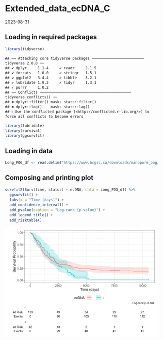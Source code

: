 Extended_data_ecDNA_C
================
2023-08-31

## Loading in required packages

``` r
library(tidyverse)
```

    ## ── Attaching core tidyverse packages ──────────────────────── tidyverse 2.0.0 ──
    ## ✔ dplyr     1.1.4     ✔ readr     2.1.5
    ## ✔ forcats   1.0.0     ✔ stringr   1.5.1
    ## ✔ ggplot2   3.4.4     ✔ tibble    3.2.1
    ## ✔ lubridate 1.9.3     ✔ tidyr     1.3.1
    ## ✔ purrr     1.0.2     
    ## ── Conflicts ────────────────────────────────────────── tidyverse_conflicts() ──
    ## ✖ dplyr::filter() masks stats::filter()
    ## ✖ dplyr::lag()    masks stats::lag()
    ## ℹ Use the conflicted package (<http://conflicted.r-lib.org/>) to force all conflicts to become errors

``` r
library(lubridate)
library(survival)
library(ggsurvfit)
```

## Loading in data

``` r
Long_POG_df <- read.delim("https://www.bcgsc.ca/downloads/nanopore_pog/ecDNA/Long_POG_ecDNA_survival.txt", header = T, stringsAsFactors = F)
```

## Composing and printing plot

``` r
survfit2(Surv(time, status) ~ ecDNA, data = Long_POG_df) %>% 
  ggsurvfit() + 
  labs(x = "Time (days)") + 
  add_confidence_interval() + 
  add_pvalue(caption = "Log-rank {p.value}") + 
  add_legend_title() + 
  add_risktable() 
```

![](Extended_data_ecDNA_C_files/figure-gfm/unnamed-chunk-3-1.png)<!-- -->
